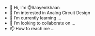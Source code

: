 - 👋 Hi, I’m @Saayemkhaan
- 👀 I’m interested in Analog Circuit Design
- 🌱 I’m currently learning ...
- 💞️ I’m looking to collaborate on ...
- 📫 How to reach me ...

<!---
Saayemkhaan/Saayemkhaan is a ✨ special ✨ repository because its `README.md` (this file) appears on your GitHub profile.
You can click the Preview link to take a look at your changes.
--->
